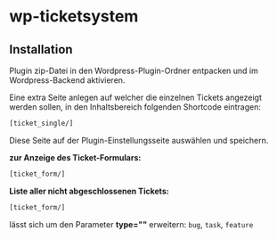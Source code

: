 wp-ticketsystem
===============

Installation
------------
Plugin zip-Datei in den Wordpress-Plugin-Ordner entpacken und im Wordpress-Backend aktivieren.

Eine extra Seite anlegen auf welcher die einzelnen Tickets angezeigt werden sollen, in den Inhaltsbereich folgenden Shortcode eintragen:
```html
[ticket_single/]
```
Diese Seite auf der Plugin-Einstellungsseite auswählen und speichern.

**zur Anzeige des Ticket-Formulars:**
```html
[ticket_form/]
```

**Liste aller nicht abgeschlossenen Tickets:**
```html
[ticket_form/]
```
lässt sich um den Parameter **type=""** erweitern: `bug`, `task`, `feature`
